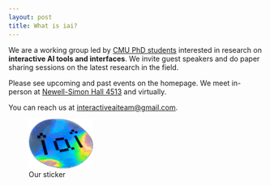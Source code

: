 ```yaml
---
layout: post
title: What is iai?
---
```


We are a working group led by [CMU PhD students](https://hcii.cmu.edu/people/phd-students) interested in research on **interactive AI tools and interfaces**. We invite guest speakers and do paper sharing sessions on the latest research in the field.

Please see upcoming and past events on the homepage. We meet in-person at [Newell-Simon Hall 4513](https://maps.app.goo.gl/4uwWcsNJgdwPpRg78) and virtually.

You can reach us at [interactiveaiteam@gmail.com](mailto:interactiveaiteam@gmail.com).

<figure>
  <img alt="iai sticker" src="/assets/images/sticker-photo.png" style="width: 30%;" />
  <figcaption>
    Our sticker
  </figcaption>
</figure>

<!-- >The first wave of AI was about classification, where AI can recognize various types of input data: images, video, audio, language. The second wave of AI is now the generative wave, where you take that input data and produce new data. The third wave of AI will be the interactive phase. -->
